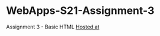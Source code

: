 # WebApps-S21-Assignment-3
Assignment 3 - Basic HTML
[Hosted at]( https://44-563-web-apps-s21.github.io/webapps-s21-assignment-3-NaveenTanuku/.)

